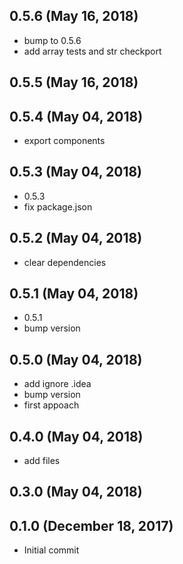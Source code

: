 ## 0.5.6 (May 16, 2018)
  - bump to 0.5.6
  - add array tests and str checkport

## 0.5.5 (May 16, 2018)


## 0.5.4 (May 04, 2018)
  - export components

## 0.5.3 (May 04, 2018)
  - 0.5.3
  - fix package.json

## 0.5.2 (May 04, 2018)
  - clear dependencies

## 0.5.1 (May 04, 2018)
  - 0.5.1
  - bump version

## 0.5.0 (May 04, 2018)
  - add ignore .idea
  - bump version
  - first appoach

## 0.4.0 (May 04, 2018)
  - add files

## 0.3.0 (May 04, 2018)


## 0.1.0 (December 18, 2017)
  - Initial commit

